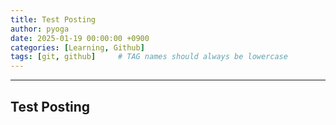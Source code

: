 ```yaml
---
title: Test Posting
author: pyoga
date: 2025-01-19 00:00:00 +0900
categories: [Learning, Github]
tags: [git, github]     # TAG names should always be lowercase
---
```


---

## Test Posting